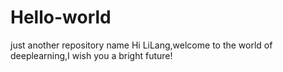 # Hello-world
just another  repository name
Hi LiLang,welcome to the world of deeplearning,I wish you a bright future!
